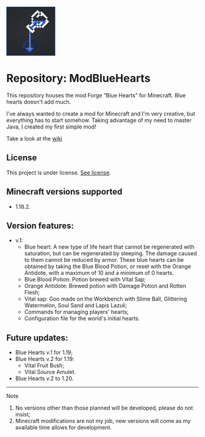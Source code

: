 ![Blue Hearts Logo](https://github.com/antth-Luca/ModBlueHearts/blob/v1.0-mc1.18.2/projeto/BlueHearts/src/main/resources/logo.png)
 
 # Repository: ModBlueHearts

This repository houses the mod Forge “Blue Hearts” for Minecraft. Blue hearts doesn't add much. 

I've always wanted to create a mod for Minecraft and I'm very creative, but everything has to start somehow. Taking advantage of my need to master Java, I created my first simple mod!

Take a look at the [wiki](https://github.com/antth-Luca/ModBlueHearts/wiki/Home‐en‐us)

## License
This project is under license. [See license](https://github.com/antth-Luca/ModBlueHearts/blob/v1.0-mc1.18.1/LICENSE-en-us).

## Minecraft versions supported
* 1.18.2.

## Version features:
* v.1:
    * Blue heart: A new type of life heart that cannot be regenerated with saturation, but can be regenerated by sleeping. The damage caused to them cannot be reduced by armor. These blue hearts can be obtained by taking the Blue Blood Potion, or reset with the Orange Antidote, with a maximum of 10 and a minimum of 0 hearts.
    * Blue Blood Potion: Potion brewed with Vital Sap;
    * Orange Antidote: Brewed potion with Damage Potion and Rotten Flesh;
    * Vital sap: Goo made on the Workbench with Slime Ball, Glittering Watermelon, Soul Sand and Lapis Lazuli;
    * Commands for managing players' hearts;
    * Configuration file for the world's initial hearts.

## Future updates:
* Blue Hearts v.1 for 1.19;
* Blue Hearts v.2 for 1.19:
    * Vital Fruit Bush;
    * Vital Source Amulet.
* Blue Hearts v.2 to 1.20.

---

> [!NOTE]
> 1. No versions other than those planned will be developed, please do not insist;
> 2. Minecraft modifications are not my job, new versions will come as my available time allows for development.
